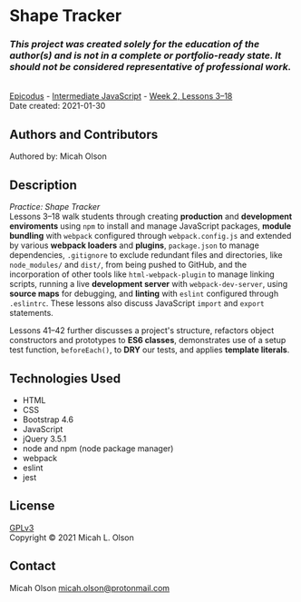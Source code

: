 # Shape Tracker

### _This project was created solely for the education of the author(s) and is not in a complete or portfolio-ready state. It should not be considered representative of professional work._
\
[Epicodus](https://www.epicodus.com/) - [Intermediate JavaScript](https://www.learnhowtoprogram.com/intermediate-javascript) - [Week 2, Lessons 3–18](https://www.learnhowtoprogram.com/intermediate-javascript/test-driven-development-and-environments-with-javascript/basic-project-structure)
\
Date created: 2021-01-30

## Authors and Contributors
Authored by: Micah Olson    

## Description
_Practice: Shape Tracker_  
Lessons 3–18 walk students through creating **production** and **development enviroments** using `npm` to install and manage JavaScript packages, **module bundling** with `webpack` configured through `webpack.config.js` and extended by various **webpack loaders** and **plugins**, `package.json` to manage dependencies, `.gitignore` to exclude redundant files and directories, like `node_modules/` and `dist/`, from being pushed to GitHub, and the incorporation of other tools like `html-webpack-plugin` to manage linking scripts, running a live **development server** with `webpack-dev-server`, using **source maps** for debugging, and **linting** with `eslint` configured through `.eslintrc`. These lessons also discuss JavaScript `import` and `export` statements.  
  
Lessons 41–42 further discusses a project's structure, refactors object constructors and prototypes to **ES6 classes**, demonstrates use of a setup test function, `beforeEach()`, to **DRY** our tests, and applies **template literals**. 

## Technologies Used
* HTML
* CSS
* Bootstrap 4.6
* JavaScript
* jQuery 3.5.1
* node and npm (node package manager)
* webpack
* eslint
* jest

## License
[GPLv3](https://choosealicense.com/licenses/gpl-3.0/)\
Copyright &copy; 2021 Micah L. Olson

## Contact
Micah Olson micah.olson@protonmail.com